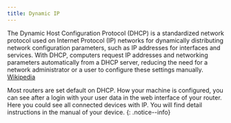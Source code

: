 ```yaml
---
title: Dynamic IP
---
```


The Dynamic Host Configuration Protocol (DHCP) is a standardized network protocol used on Internet Protocol (IP) networks
for dynamically distributing network configuration parameters, such as IP addresses for interfaces and services. With DHCP,
computers request IP addresses and networking parameters automatically from a DHCP server, reducing the need for a network
administrator or a user to configure these settings manually.
<a href="https://en.wikipedia.org/wiki/Dynamic_Host_Configuration_Protocol" target="_blank">Wikipedia</a> 

Most routers are set default on DHCP. How your machine is configured, you can see after a login with your user data
in the web interface of your router. Here you could see all connected devices with IP. You will find detail instructions
in the manual of your device.
{: .notice--info}
